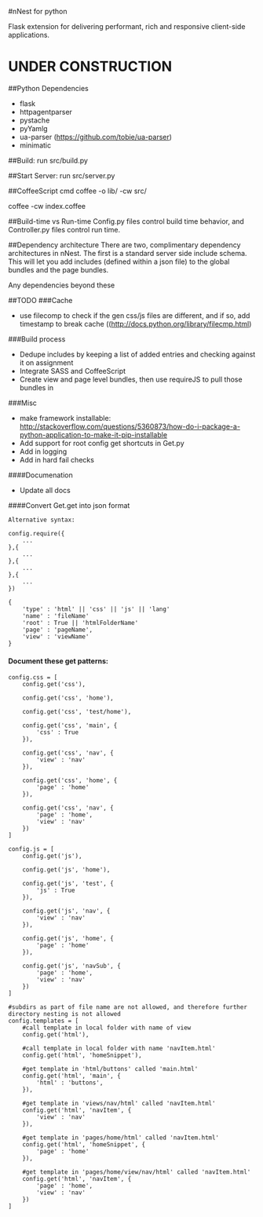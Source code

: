 #nNest for python

Flask extension for delivering performant, rich and responsive client-side applications.

# UNDER CONSTRUCTION

##Python Dependencies
* flask
* httpagentparser
* pystache
* pyYamlg
* ua-parser (https://github.com/tobie/ua-parser)
* minimatic

##Build:
run src/build.py

##Start Server:
run src/server.py

##CoffeeScript cmd
coffee -o lib/ -cw src/

coffee -cw index.coffee

##Build-time vs Run-time
Config.py files control build time behavior, and Controller.py files control run time.

##Dependency architecture
There are two, complimentary dependency architectures in nNest.  The first is a standard server side include schema.  
This will let you add includes (defined within a json file) to the global bundles and the page bundles.

Any dependencies beyond these 

##TODO
###Cache 
* use filecomp to check if the gen css/js files are different, and if so, add timestamp to break cache ((http://docs.python.org/library/filecmp.html)

###Build process
* Dedupe includes by keeping a list of added entries and checking against it on assignment
* Integrate SASS and CoffeeScript
* Create view and page level bundles, then use requireJS to pull those bundles in

###Misc
* make framework installable: http://stackoverflow.com/questions/5360873/how-do-i-package-a-python-application-to-make-it-pip-installable
* Add support for root config get shortcuts in Get.py
* Add in logging
* Add in hard fail checks

####Documenation
* Update all docs



####Convert Get.get into json format

	Alternative syntax:

	config.require({
		...
	},{
		...
	},{
		...
	},{
		...
	})

	{
		'type' : 'html' || 'css' || 'js' || 'lang'
		'name' : 'fileName'
		'root' : True || 'htmlFolderName'
		'page' : 'pageName',
		'view' : 'viewName'
	}
	
#### Document these get patterns:

	config.css = [
		config.get('css'),
		
		config.get('css', 'home'),
		
		config.get('css', 'test/home'),
		
		config.get('css', 'main', {
			'css' : True
		}),
		
		config.get('css', 'nav', {
			'view' : 'nav'
		}),
		
		config.get('css', 'home', {
			'page' : 'home'
		}),
		
		config.get('css', 'nav', {
			'page' : 'home',
			'view' : 'nav'
		})
	]

	config.js = [
		config.get('js'),
		
		config.get('js', 'home'),
		
		config.get('js', 'test', {
			'js' : True
		}),
		
		config.get('js', 'nav', {
			'view' : 'nav'
		}),
		
		config.get('js', 'home', {
			'page' : 'home'
		}),
		
		config.get('js', 'navSub', {
			'page' : 'home',
			'view' : 'nav'
		})
	]
	
	#subdirs as part of file name are not allowed, and therefore further directory nesting is not allowed
	config.templates = [
		#call template in local folder with name of view
		config.get('html'),
		
		#call template in local folder with name 'navItem.html'
		config.get('html', 'homeSnippet'),
		
		#get template in 'html/buttons' called 'main.html'
		config.get('html', 'main', {
			'html' : 'buttons',
		}),
		
		#get template in 'views/nav/html' called 'navItem.html'
		config.get('html', 'navItem', {
			'view' : 'nav'
		}),
		
		#get template in 'pages/home/html' called 'navItem.html'
		config.get('html', 'homeSnippet', {
			'page' : 'home'
		}),
		
		#get template in 'pages/home/view/nav/html' called 'navItem.html'
		config.get('html', 'navItem', {
			'page' : 'home',
			'view' : 'nav'
		})
	]
